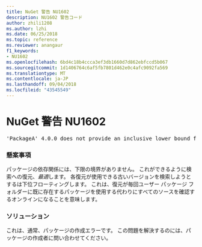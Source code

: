 ```yaml
---
title: NuGet 警告 NU1602
description: NU1602 警告コード
author: zhili1208
ms.author: lzhi
ms.date: 06/25/2018
ms.topic: reference
ms.reviewer: anangaur
f1_keywords:
- NU1602
ms.openlocfilehash: 6bd4c18b4ccca3ef3db1660d7d862ebfccd5b067
ms.sourcegitcommit: 1d1406764c6af5fb7801d462e0c4afc9092fa569
ms.translationtype: MT
ms.contentlocale: ja-JP
ms.lasthandoff: 09/04/2018
ms.locfileid: "43545549"
---
```

# <a name="nuget-warning-nu1602"></a>NuGet 警告 NU1602

<pre>'PackageA' 4.0.0 does not provide an inclusive lower bound for dependency 'PackageB' (> 3.5.0). An approximate best match of 3.6.0 was resolved.</pre>

### <a name="issue"></a>懸案事項
パッケージの依存関係には、下限の境界がありません。 これができるように検索への復元、*最適*します。 各復元が使用できる古いバージョンを検索しようとするは下位フローティングします。 これは、復元が毎回ユーザー パッケージ フォルダーに既に存在するパッケージを使用する代わりにすべてのソースを確認するオンラインになることを意味します。

### <a name="solution"></a>ソリューション
これは、通常、パッケージの作成エラーです。 この問題を解決するのには、パッケージの作成者に問い合わせてください。